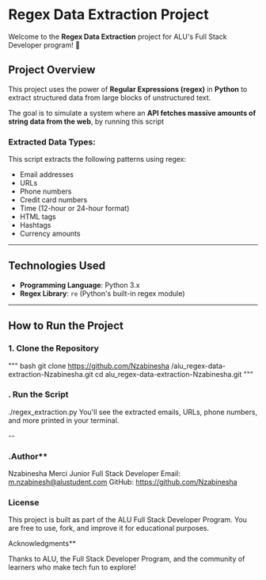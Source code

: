 # Regex Data Extraction Project

Welcome to the **Regex Data Extraction** project for ALU's Full Stack Developer program! 🎉

## Project Overview

This project uses the power of **Regular Expressions (regex)** in **Python** to extract structured data from large blocks of unstructured text.

The goal is to simulate a system where an **API fetches massive amounts of string data from the web**, by running this script 

###  Extracted Data Types:

This script extracts the following patterns using regex:

-  Email addresses
-  URLs
-  Phone numbers
-  Credit card numbers
- Time (12-hour or 24-hour format)
-  HTML tags
-  Hashtags
-  Currency amounts

---

##  Technologies Used

- **Programming Language**: Python 3.x
- **Regex Library**: `re` (Python's built-in regex module)

---

##  How to Run the Project

### 1. Clone the Repository
""" bash
git clone https://github.com/Nzabinesha /alu_regex-data-extraction-Nzabinesha.git
cd alu_regex-data-extraction-Nzabinesha.git """ 
### . Run the Script
./regex_extraction.py
You'll see the extracted emails, URLs, phone numbers, and more printed in your terminal.


 
--
### .Author**
Nzabinesha Merci 
Junior Full Stack Developer
Email: m.nzabinesh@alustudent.com
GitHub: https://github.com/Nzabinesha 

### License

This project is built as part of the ALU Full Stack Developer Program.
You are free to use, fork, and improve it for educational purposes.

Acknowledgments**

Thanks to ALU, the Full Stack Developer Program, and the community of learners who make tech fun to explore!



